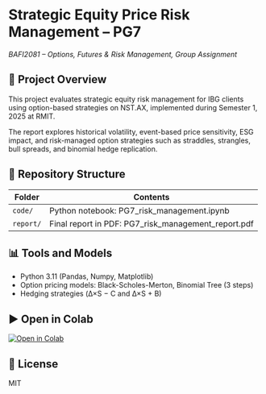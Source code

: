 # Strategic Equity Price Risk Management – PG7  
*BAFI2081 – Options, Futures & Risk Management, Group Assignment*

## 📘 Project Overview
This project evaluates strategic equity risk management for IBG clients using option-based strategies on NST.AX, implemented during Semester 1, 2025 at RMIT.

The report explores historical volatility, event-based price sensitivity, ESG impact, and risk-managed option strategies such as straddles, strangles, bull spreads, and binomial hedge replication.

## 📁 Repository Structure

| Folder | Contents |
|--------|----------|
| `code/`   | Python notebook: PG7_risk_management.ipynb |
| `report/` | Final report in PDF: PG7_risk_management_report.pdf |

## 📊 Tools and Models
- Python 3.11 (Pandas, Numpy, Matplotlib)
- Option pricing models: Black-Scholes-Merton, Binomial Tree (3 steps)
- Hedging strategies (Δ×S − C and Δ×S + B)

## ▶️ Open in Colab
[![Open in Colab](https://colab.research.google.com/assets/colab-badge.svg)](https://colab.research.google.com/github/Lgumier/BAFI2081_Derivatives_RiskManagement_PG7/blob/main/code/BAFI2081_PG_7.ipynb)

## 🤝 License
MIT
